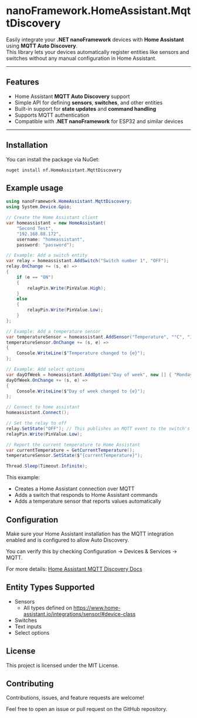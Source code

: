 # nanoFramework.HomeAssistant.MqttDiscovery

Easily integrate your **.NET nanoFramework** devices with **Home Assistant** using **MQTT Auto Discovery**.  
This library lets your devices automatically register entities like sensors and switches without any manual configuration in Home Assistant.

---

## Features

- Home Assistant **MQTT Auto Discovery** support  
- Simple API for defining **sensors**, **switches**, and other entities  
- Built-in support for **state updates** and **command handling**  
- Supports MQTT authentication  
- Compatible with **.NET nanoFramework** for ESP32 and similar devices  

---

## Installation

You can install the package via NuGet:

`nuget install nf.HomeAssistant.MqttDiscovery`

## Example usage

```csharp
using nanoFramework.HomeAssistant.MqttDiscovery;
using System.Device.Gpio;

// Create the Home Assistant client
var homeassistant = new HomeAssistant(
    "Second Test",
    "192.168.88.172",
    username: "homeassistant",
    password: "password");

// Example: Add a switch entity
var relay = homeassistant.AddSwitch("Switch number 1", "OFF");
relay.OnChange += (s, e) =>
{
    if (e == "ON")
    {
        relayPin.Write(PinValue.High);
    }
    else
    {
        relayPin.Write(PinValue.Low);
    }
};

// Example: Add a temperature sensor
var temperatureSensor = homeassistant.AddSensor("Temperature", "°C", "18", DeviceClass.Temperature);
temperatureSensor.OnChange += (s, e) =>
{
    Console.WriteLine($"Temperature changed to {e}");
};

// Example: Add select options
var dayOfWeek = homeassistant.AddOption("Day of week", new [] { "Monday", "Tuesday", "Wednesday", "Thursday", "Friday", "Saturday", "Sunday" } , "Tuesday");
dayOfWeek.OnChange += (s, e) =>
{
    Console.WriteLine($"Day of week changed to {e}");
};

// Connect to home assistant
homeassistant.Connect();

// Set the relay to off
relay.SetState("OFF"); // This publishes an MQTT event to the switch's state topic. Home assistant will show the new state of off.
relayPin.Write(PinValue.Low);

// Report the current temperature to Home Assistant
var currentTemperature = GetCurrentTemperature();
temperatureSensor.SetState($"{currentTemperature}");

Thread.Sleep(Timeout.Infinite);
```

This example:

- Creates a Home Assistant connection over MQTT
- Adds a switch that responds to Home Assistant commands
- Adds a temperature sensor that reports values automatically

## Configuration

Make sure your Home Assistant installation has the MQTT integration enabled and is configured to allow Auto Discovery.

You can verify this by checking Configuration → Devices & Services → MQTT.

For more details: [Home Assistant MQTT Discovery Docs](https://www.home-assistant.io/docs/mqtt/discovery/)

## Entity Types Supported

- Sensors
  - All types defined on https://www.home-assistant.io/integrations/sensor/#device-class
- Switches
- Text inputs
- Select options

## License

This project is licensed under the MIT License.

## Contributing

Contributions, issues, and feature requests are welcome!


Feel free to open an issue or pull request on the GitHub repository.

